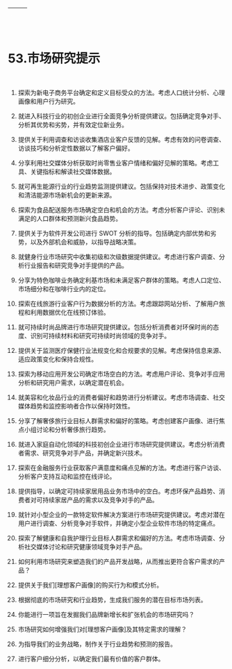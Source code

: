 | ![image](img/chapter_title_corner_decoration_left.png) |  | ![image](img/chapter_title_corner_decoration_right.png) |
| --- | --- | --- |

![image](img/chapter_title_above.png)

# 53.市场研究提示

![image](img/chapter_title_below.png)

1.  探索为新电子商务平台确定和定义目标受众的方法。考虑人口统计分析、心理画像和用户行为研究。

1.  就进入科技行业的初创企业进行全面竞争分析提供建议。包括确定竞争对手、分析其优势和劣势，并有效定位新业务。

1.  提供关于利用调查和访谈收集酒店业客户反馈的见解。考虑有效的问卷调查、访谈技巧和分析定性数据以了解客户偏好。

1.  分享利用社交媒体分析获取时尚零售业客户情绪和偏好见解的策略。考虑工具、关键指标和解读社交媒体数据。

1.  就可再生能源行业的行业趋势监测提供建议。包括保持对技术进步、政策变化和清洁能源市场新机会的更新来源。

1.  探索为食品配送服务市场确定空白和机会的方法。考虑分析客户评论、识别未满足的人口群体和预测新兴食品趋势。

1.  提供关于为软件开发公司进行 SWOT 分析的指导。包括确定内部优势和劣势，以及外部机会和威胁，以指导战略决策。

1.  就健身行业市场研究中收集初级和次级数据提供建议。考虑进行客户调查、分析行业报告和研究竞争对手提供的产品。

1.  分享为特色咖啡业务确定利基市场和未满足客户群体的策略。考虑人口定位、市场细分和在咖啡行业内的定位。

1.  探索在线旅游行业客户行为数据分析的方法。考虑跟踪网站分析、了解用户旅程和利用数据优化在线预订体验。

1.  就可持续时尚品牌进行市场研究提供建议。包括分析消费者对环保时尚的态度、识别可持续材料和研究可持续时尚领域的竞争对手。

1.  提供关于监测医疗保健行业法规变化和合规要求的见解。考虑保持信息来源、适应政策变化和保持合规性。

1.  探索为移动应用开发公司确定市场空白的方法。考虑用户评论、竞争对手应用分析和研究用户需求，以确定潜在机会。

1.  就美容和化妆品行业的消费者偏好和趋势进行分析建议。考虑市场调查、社交媒体趋势和监控影响者合作以保持时效性。

1.  分享了解奢侈旅行业目标人群需求和偏好的策略。考虑创建客户画像、进行焦点小组讨论和分析奢侈旅行趋势。

1.  就进入家庭自动化领域的科技初创企业进行市场研究提供建议。考虑分析消费者需求、研究竞争对手产品，并确定新兴技术。

1.  探索在金融服务行业获取客户满意度和痛点见解的方法。考虑进行客户访谈、分析客户支持互动和监控在线评论。

1.  提供指导，以确定可持续家居用品业务市场中的空白。考虑环保产品趋势、消费者对可持续家居产品的需求以及竞争对手的产品。

1.  就针对小型企业的一款特定软件解决方案进行市场研究提供建议。考虑对潜在用户进行调查、分析竞争对手软件，并确定小型企业软件市场的特定痛点。

1.  探索了解健康和自我护理行业目标人群需求和偏好的方法。考虑市场调查、分析社交媒体讨论和研究健康领域竞争对手产品。

1.  如何利用市场研究来塑造我们的产品开发战略，从而推出更符合客户需求的产品？

1.  提供关于我们[理想客户画像]的购买行为和模式分析。

1.  根据彻底的市场研究和行业趋势，生成我们服务的潜在目标市场列表。

1.  你能进行一项旨在发掘我们品牌新增长和扩张机会的市场研究吗？

1.  市场研究如何增强我们对[理想客户画像]及其特定需求的理解？

1.  为指导我们的业务战略，制作关于行业趋势和预测的报告。

1.  进行客户细分分析，以确定我们最有价值的客户群体。
